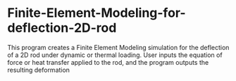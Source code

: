 # Finite-Element-Modeling-for-deflection-2D-rod
This program creates a Finite Element Modeling simulation for the deflection of a 2D rod under dynamic or thermal loading. User inputs the equation of force or heat transfer applied to the rod, and the program outputs the resulting deformation
